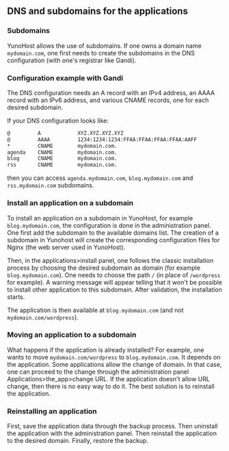 ## DNS and subdomains for the applications

### Subdomains

YunoHost allows the use of subdomains. If one owns a domain name `mydomain.com`, one first needs to create the subdomains in the DNS configuration (with one's registrar like Gandi).

### Configuration example with Gandi

The DNS configuration needs an A record with an IPv4 address, an AAAA record with an IPv6 address, and various CNAME records, one for each desired subdomain.

If your DNS configuration looks like:
```bash
@         A            XYZ.XYZ.XYZ.XYZ
@         AAAA         1234:1234:1234:FFAA:FFAA:FFAA:FFAA:AAFF
*         CNAME        mydomain.com.
agenda    CNAME        mydomain.com.
blog      CNAME        mydomain.com.
rss       CNAME        mydomain.com.
```
then you can access `agenda.mydomain.com`, `blog.mydomain.com` and `rss.mydomain.com` subdomains.

### Install an application on a subdomain

To install an application on a subdomain in YunoHost, for example `blog.mydomain.com`, the configuration is done in the administration panel. One first add the subdomain to the available domains list. The creation of a subdomain in Yunohost will create the corresponding configuration files  for Nginx (the web server used in YunoHost).

Then, in the applications>install panel, one follows the classic installation process by choosing the desired subdomain as domain (for example `blog.mydomain.com`). One needs to choose the path `/` (in place of `/wordpress` for example). A warning message will appear telling that it won't be possible to install other application to this subdomain. After validation, the installation starts.

The application is then available at `blog.mydomain.com` (and not `mydomain.com/wordpress`).

### Moving an application to a subdomain

What happens if the application is already installed? For example, one wants to move `mydomain.com/wordpress` to `blog.mydomain.com`.
It depends on the application. 
Some applications allow the change of domain. In that case, one can proceed to the change through the administration panel Applications>the_app>change URL. 
If the application doesn't allow URL change, then there is no easy way to do it. The best solution is to reinstall the application.

### Reinstalling an application

First, save the application data through the backup process. Then uninstall the application with the administration panel. Then reinstall the application to the desired domain. Finally, restore the backup.
